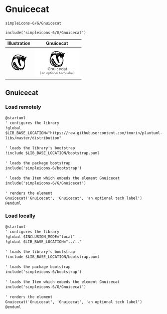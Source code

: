 # Gnuicecat


```text
simpleicons-6/G/Gnuicecat
```

```text
include('simpleicons-6/G/Gnuicecat')
```



| Illustration | Gnuicecat |
| :---: | :---: |
| ![illustration for Illustration](../../simpleicons-6/G/Gnuicecat.png) | ![illustration for Gnuicecat](../../simpleicons-6/G/Gnuicecat.Local.png) |




## Gnuicecat

### Load remotely
```plantuml
@startuml
' configures the library
!global $LIB_BASE_LOCATION="https://raw.githubusercontent.com/tmorin/plantuml-libs/master/distribution"

' loads the library's bootstrap
!include $LIB_BASE_LOCATION/bootstrap.puml

' loads the package bootstrap
include('simpleicons-6/bootstrap')

' loads the Item which embeds the element Gnuicecat
include('simpleicons-6/G/Gnuicecat')

' renders the element
Gnuicecat('Gnuicecat', 'Gnuicecat', 'an optional tech label')
@enduml
```

### Load locally
```plantuml
@startuml
' configures the library
!global $INCLUSION_MODE="local"
!global $LIB_BASE_LOCATION="../.."

' loads the library's bootstrap
!include $LIB_BASE_LOCATION/bootstrap.puml

' loads the package bootstrap
include('simpleicons-6/bootstrap')

' loads the Item which embeds the element Gnuicecat
include('simpleicons-6/G/Gnuicecat')

' renders the element
Gnuicecat('Gnuicecat', 'Gnuicecat', 'an optional tech label')
@enduml
```

